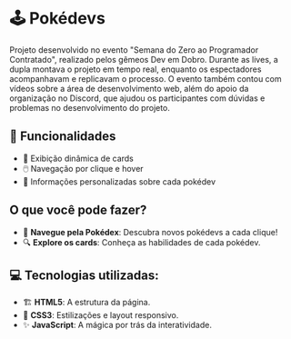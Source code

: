 # 🕹️ **Pokédevs**
Projeto desenvolvido no evento "Semana do Zero ao Programador Contratado", realizado pelos gêmeos Dev em Dobro. Durante as lives, a dupla montava o projeto em tempo real, enquanto os espectadores acompanhavam e replicavam o processo. O evento também contou com vídeos sobre a área de desenvolvimento web, além do apoio da organização no Discord, que ajudou os participantes com dúvidas e problemas no desenvolvimento do projeto.
  
## 🚀 **Funcionalidades**
- 🔄 Exibição dinâmica de cards
- 🖱️ Navegação por clique e hover
- 📜 Informações personalizadas sobre cada pokédev

## **O que você pode fazer?**
- 🧭 **Navegue pela Pokédex**: Descubra novos pokédevs a cada clique!
- 🔍 **Explore os cards**: Conheça as habilidades de cada pokédev.

## 💻 **Tecnologias utilizadas**:
- 🏗️ **HTML5**: A estrutura da página.
- 🎨 **CSS3**: Estilizações e layout responsivo.
- ✨ **JavaScript**: A mágica por trás da interatividade.
